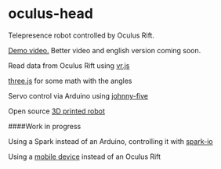 oculus-head
===========

Telepresence robot controlled by Oculus Rift.

[Demo video.](https://www.youtube.com/watch?v=ekW61vU_loQ) Better video and english version coming soon.

Read data from Oculus Rift using [vr.js](https://github.com/benvanik/vr.js)

[three.js](https://github.com/mrdoob/three.js/) for some math with the angles

Servo control via Arduino using [johnny-five](https://github.com/rwaldron/johnny-five)

Open source [3D printed robot](http://www.inmoov.fr/)

####Work in progress

Using a Spark instead of an Arduino, controlling it with [spark-io](https://github.com/rwaldron/spark-io/)

Using a [mobile device](https://developer.mozilla.org/en-US/docs/Web/API/Detecting_device_orientation) instead of an Oculus Rift
